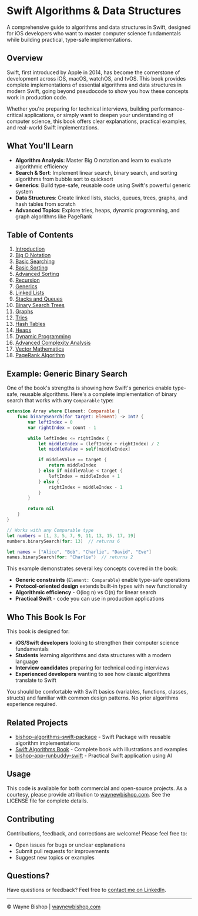 # Swift Algorithms & Data Structures

A comprehensive guide to algorithms and data structures in Swift, designed for iOS developers who want to master computer science fundamentals while building practical, type-safe implementations.

## Overview

Swift, first introduced by Apple in 2014, has become the cornerstone of development across iOS, macOS, watchOS, and tvOS. This book provides complete implementations of essential algorithms and data structures in modern Swift, going beyond pseudocode to show you how these concepts work in production code.

Whether you're preparing for technical interviews, building performance-critical applications, or simply want to deepen your understanding of computer science, this book offers clear explanations, practical examples, and real-world Swift implementations.

## What You'll Learn

- **Algorithm Analysis**: Master Big O notation and learn to evaluate algorithmic efficiency
- **Search & Sort**: Implement linear search, binary search, and sorting algorithms from bubble sort to quicksort
- **Generics**: Build type-safe, reusable code using Swift's powerful generic system
- **Data Structures**: Create linked lists, stacks, queues, trees, graphs, and hash tables from scratch
- **Advanced Topics**: Explore tries, heaps, dynamic programming, and graph algorithms like PageRank

## Table of Contents

1. [Introduction](01-introduction.md)
2. [Big O Notation](02-big-o-notation.md)
3. [Basic Searching](03-basic-searching.md)
4. [Basic Sorting](04-basic-sorting.md)
5. [Advanced Sorting](05-advanced-sorting.md)
6. [Recursion](06-recursion.md)
7. [Generics](07-generics.md)
8. [Linked Lists](08-linked-lists.md)
9. [Stacks and Queues](09-stacks-and-queues.md)
10. [Binary Search Trees](10-binary-search-trees.md)
11. [Graphs](11-graphs.md)
12. [Tries](12-tries.md)
13. [Hash Tables](13-hash-tables.md)
14. [Heaps](14-heaps.md)
15. [Dynamic Programming](15-dynamic-programming.md)
16. [Advanced Complexity Analysis](16-advanced-complexity-analysis.md)
17. [Vector Mathematics](17-vector-mathematics.md)
18. [PageRank Algorithm](18-pagerank-algorithm.md)

## Example: Generic Binary Search

One of the book's strengths is showing how Swift's generics enable type-safe, reusable algorithms. Here's a complete implementation of binary search that works with any `Comparable` type:

```swift
extension Array where Element: Comparable {
    func binarySearch(for target: Element) -> Int? {
        var leftIndex = 0
        var rightIndex = count - 1

        while leftIndex <= rightIndex {
            let middleIndex = (leftIndex + rightIndex) / 2
            let middleValue = self[middleIndex]

            if middleValue == target {
                return middleIndex
            } else if middleValue < target {
                leftIndex = middleIndex + 1
            } else {
                rightIndex = middleIndex - 1
            }
        }

        return nil
    }
}

// Works with any Comparable type
let numbers = [1, 3, 5, 7, 9, 11, 13, 15, 17, 19]
numbers.binarySearch(for: 13)  // returns 6

let names = ["Alice", "Bob", "Charlie", "David", "Eve"]
names.binarySearch(for: "Charlie")  // returns 2
```

This example demonstrates several key concepts covered in the book:
- **Generic constraints** (`Element: Comparable`) enable type-safe operations
- **Protocol-oriented design** extends built-in types with new functionality
- **Algorithmic efficiency** - O(log n) vs O(n) for linear search
- **Practical Swift** - code you can use in production applications

## Who This Book Is For

This book is designed for:

- **iOS/Swift developers** looking to strengthen their computer science fundamentals
- **Students** learning algorithms and data structures with a modern language
- **Interview candidates** preparing for technical coding interviews
- **Experienced developers** wanting to see how classic algorithms translate to Swift

You should be comfortable with Swift basics (variables, functions, classes, structs) and familiar with common design patterns. No prior algorithms experience required.

## Related Projects

- [bishop-algorithms-swift-package](https://github.com/waynewbishop/bishop-algorithms-swift-package) - Swift Package with reusable algorithm implementations
- [Swift Algorithms Book](https://github.com/waynewbishop/bishop-algorithms-book) - Complete book with illustrations and examples
- [bishop-app-runbuddy-swift](https://github.com/waynewbishop/bishop-app-runbuddy-swift) - Practical Swift application using AI

## Usage

This code is available for both commercial and open-source projects. As a courtesy, please provide attribution to [waynewbishop.com](http://www.waynewbishop.com). See the LICENSE file for complete details.

## Contributing

Contributions, feedback, and corrections are welcome! Please feel free to:
- Open issues for bugs or unclear explanations
- Submit pull requests for improvements
- Suggest new topics or examples

## Questions?

Have questions or feedback? Feel free to [contact me on LinkedIn](https://www.linkedin.com/in/waynebishop/).

---

© Wayne Bishop | [waynewbishop.com](http://www.waynewbishop.com)
